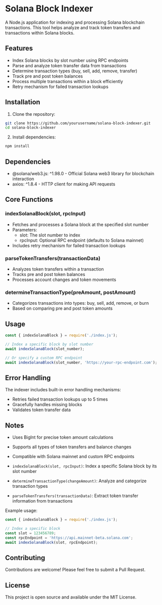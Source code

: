 # Solana Block Indexer

A Node.js application for indexing and processing Solana blockchain transactions. This tool helps analyze and track token transfers and transactions within Solana blocks.

## Features

- Index Solana blocks by slot number using RPC endpoints
- Parse and analyze token transfer data from transactions
- Determine transaction types (buy, sell, add, remove, transfer)
- Track pre and post token balances
- Process multiple transactions within a block efficiently
- Retry mechanism for failed transaction lookups

## Installation

1. Clone the repository:
```bash
git clone https://github.com/yourusername/solana-block-indexer.git
cd solana-block-indexer
```

2. Install dependencies:
```bash
npm install
```

## Dependencies

- @solana/web3.js: ^1.98.0 - Official Solana web3 library for blockchain interaction
- axios: ^1.8.4 - HTTP client for making API requests

## Core Functions

### indexSolanaBlock(slot, rpcInput)
- Fetches and processes a Solana block at the specified slot number
- Parameters:
  - slot: The slot number to index
  - rpcInput: Optional RPC endpoint (defaults to Solana mainnet)
- Includes retry mechanism for failed transaction lookups

### parseTokenTransfers(transactionData)
- Analyzes token transfers within a transaction
- Tracks pre and post token balances
- Processes account changes and token movements

### determineTransactionType(preAmount, postAmount)
- Categorizes transactions into types: buy, sell, add, remove, or burn
- Based on comparing pre and post token amounts

## Usage

```javascript
const { indexSolanaBlock } = require('./index.js');

// Index a specific block by slot number
await indexSolanaBlock(slot_number);

// Or specify a custom RPC endpoint
await indexSolanaBlock(slot_number, 'https://your-rpc-endpoint.com');
```

## Error Handling

The indexer includes built-in error handling mechanisms:
- Retries failed transaction lookups up to 5 times
- Gracefully handles missing blocks
- Validates token transfer data

## Notes

- Uses BigInt for precise token amount calculations
- Supports all types of token transfers and balance changes
- Compatible with Solana mainnet and custom RPC endpoints



- `indexSolanaBlock(slot, rpcInput)`: Index a specific Solana block by its slot number
- `determineTransactionType(changeAmount)`: Analyze and categorize transaction types
- `parseTokenTransfers(transactionData)`: Extract token transfer information from transactions

Example usage:
```javascript
const { indexSolanaBlock } = require('./index.js');

// Index a specific block
const slot = 123456789;
const rpcEndpoint = 'https://api.mainnet-beta.solana.com';
await indexSolanaBlock(slot, rpcEndpoint);
```

## Contributing

Contributions are welcome! Please feel free to submit a Pull Request.

## License

This project is open source and available under the MIT License.